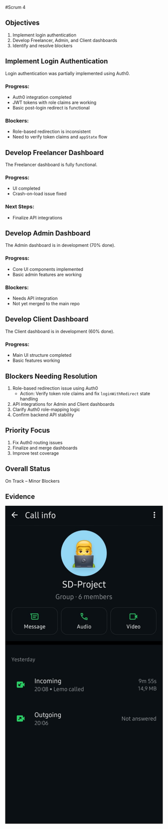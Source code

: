 #Scrum 4

## Objectives

1. Implement login authentication
2. Develop Freelancer, Admin, and Client dashboards
3. Identify and resolve blockers

## Implement Login Authentication

Login authentication was partially implemented using Auth0.

### Progress:
- Auth0 integration completed
- JWT tokens with role claims are working
- Basic post-login redirect is functional

### Blockers:
- Role-based redirection is inconsistent
- Need to verify token claims and `appState` flow

## Develop Freelancer Dashboard

The Freelancer dashboard is fully functional.

### Progress:
- UI completed
- Crash-on-load issue fixed

### Next Steps:
- Finalize API integrations

## Develop Admin Dashboard

The Admin dashboard is in development (70% done).

### Progress:
- Core UI components implemented
- Basic admin features are working

### Blockers:
- Needs API integration
- Not yet merged to the main repo

## Develop Client Dashboard

The Client dashboard is in development (60% done).

### Progress:
- Main UI structure completed
- Basic features working

## Blockers Needing Resolution

1. Role-based redirection issue using Auth0
   - Action: Verify token role claims and fix `loginWithRedirect` state handling
2. API integrations for Admin and Client dashboards
3. Clarify Auth0 role-mapping logic
4. Confirm backend API stability

## Priority Focus

1. Fix Auth0 routing issues
2. Finalize and merge dashboards
3. Improve test coverage

## Overall Status

On Track – Minor Blockers

## Evidence

![evidence](s14.jpg)
